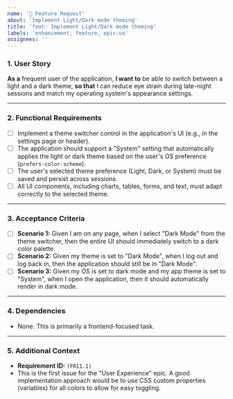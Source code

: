 ```yaml
---
name: '🚀 Feature Request'
about: 'Implement Light/Dark mode theming'
title: 'feat: Implement Light/Dark mode theming'
labels: 'enhancement, feature, epic:ux'
assignees: ''
---
```


### 1. User Story

**As a** frequent user of the application,
**I want to** be able to switch between a light and a dark theme,
**so that** I can reduce eye strain during late-night sessions and match my operating system's appearance settings.

---

### 2. Functional Requirements

*   [ ] Implement a theme switcher control in the application's UI (e.g., in the settings page or header).
*   [ ] The application should support a "System" setting that automatically applies the light or dark theme based on the user's OS preference (`prefers-color-scheme`).
*   [ ] The user's selected theme preference (Light, Dark, or System) must be saved and persist across sessions.
*   [ ] All UI components, including charts, tables, forms, and text, must adapt correctly to the selected theme.

---

### 3. Acceptance Criteria

*   [ ] **Scenario 1:** Given I am on any page, when I select "Dark Mode" from the theme switcher, then the entire UI should immediately switch to a dark color palette.
*   [ ] **Scenario 2:** Given my theme is set to "Dark Mode", when I log out and log back in, then the application should still be in "Dark Mode".
*   [ ] **Scenario 3:** Given my OS is set to dark mode and my app theme is set to "System", when I open the application, then it should automatically render in dark mode.

---

### 4. Dependencies

*   None. This is primarily a frontend-focused task.

---

### 5. Additional Context

*   **Requirement ID:** `(FR11.1)`
*   This is the first issue for the "User Experience" epic. A good implementation approach would be to use CSS custom properties (variables) for all colors to allow for easy toggling.

